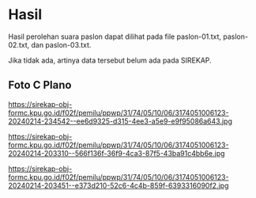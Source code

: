 # Hasil

Hasil perolehan suara paslon dapat dilihat pada file paslon-01.txt, paslon-02.txt, dan paslon-03.txt.

Jika tidak ada, artinya data tersebut belum ada pada SIREKAP.

## Foto C Plano

https://sirekap-obj-formc.kpu.go.id/f02f/pemilu/ppwp/31/74/05/10/06/3174051006123-20240214-234542--ee6d9325-d315-4ee3-a5e9-e9f95086a643.jpg

https://sirekap-obj-formc.kpu.go.id/f02f/pemilu/ppwp/31/74/05/10/06/3174051006123-20240214-203310--566f136f-36f9-4ca3-87f5-43ba91c4bb6e.jpg

https://sirekap-obj-formc.kpu.go.id/f02f/pemilu/ppwp/31/74/05/10/06/3174051006123-20240214-203451--e373d210-52c6-4c4b-859f-6393316090f2.jpg
